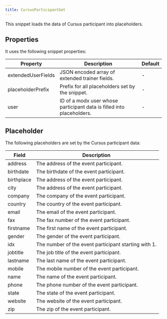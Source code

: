 ```yaml
---
title: CursusParticipantGet
---
```


This snippet loads the data of Cursus participant into placeholders.

## Properties

It uses the following snippet properties:

| Property           | Description                                                           | Default |
|--------------------|-----------------------------------------------------------------------|---------|
| extendedUserFields | JSON encoded array of extended trainer fields.                        | -       |
| placeholderPrefix  | Prefix for all placeholders set by the snippet.                       | -       |
| user               | ID of a modx user whose participant data is filled into placeholders. | -       |

## Placeholder

The following placeholders are set by the Cursus participant data:

| Field      | Description                                          |
|------------|------------------------------------------------------|
| address    | The address of the event participant.                |  
| birthdate  | The birthdate of the event participant.              |
| birthplace | The address of the event participant.                |  
| city       | The address of the event participant.                |  
| company    | The company of the event participant.                |  
| country    | The country of the event participant.                |
| email      | The email of the event participant.                  |
| fax        | The fax number of the event participant.             |  
| firstname  | The first name of the event participant.             |
| gender     | The gender of the event participant.                 |
| idx        | The number of the event participant starting with 1. |
| jobtitle   | The job title of the event participant.              |  
| lastname   | The last name of the event participant.              |
| mobile     | The mobile number of the event participant.          |  
| name       | The name of the event participant.                   |
| phone      | The phone number of the event participant.           |  
| state      | The state of the event participant.                  |  
| website    | The website of the event participant.                |  
| zip        | The zip of the event participant.                    |
